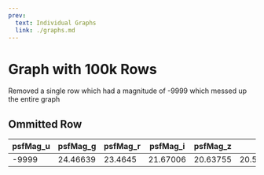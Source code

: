 ```yaml
---
prev:
  text: Individual Graphs
  link: ./graphs.md
---
```


<script setup>
  import Graph50k from './Graph100k.vue'
</script>

# Graph with 100k Rows

Removed a single row which had a magnitude of -9999 which messed up the entire graph

<Graph50k />

## Ommitted Row

| psfMag_u | psfMag_g | psfMag_r | psfMag_i | psfMag_z | z        |
| -------- | -------- | -------- | -------- | -------- | -------- |
| -9999    | 24.46639 | 23.4645  | 21.67006 | 20.63755 | 20.57175 |
